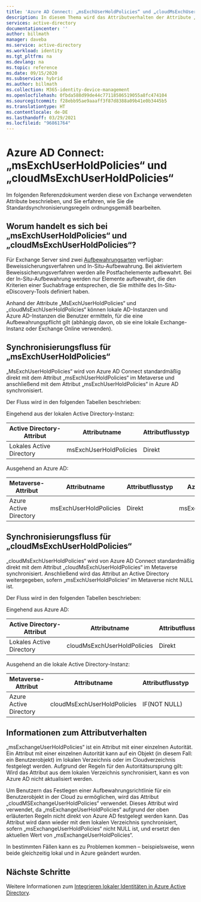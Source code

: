 ```yaml
---
title: 'Azure AD Connect: „msExchUserHoldPolicies“ und „cloudMsExchUserHoldPolicies“ | Microsoft-Dokumentation'
description: In diesem Thema wird das Attributverhalten der Attribute „msExchUserHoldPolicies“ und „cloudMsExchUserHoldPolicies“ beschrieben.
services: active-directory
documentationcenter: ''
author: billmath
manager: daveba
ms.service: active-directory
ms.workload: identity
ms.tgt_pltfrm: na
ms.devlang: na
ms.topic: reference
ms.date: 09/15/2020
ms.subservice: hybrid
ms.author: billmath
ms.collection: M365-identity-device-management
ms.openlocfilehash: 0fbda588d99de44c77118586519055a8fc474104
ms.sourcegitcommit: f28ebb95ae9aaaff3f87d8388a09b41e0b3445b5
ms.translationtype: HT
ms.contentlocale: de-DE
ms.lasthandoff: 03/29/2021
ms.locfileid: "96861764"
---
```

# <a name="azure-ad-connect---msexchuserholdpolicies-and-cloudmsexchuserholdpolicies"></a>Azure AD Connect: „msExchUserHoldPolicies“ und „cloudMsExchUserHoldPolicies“
Im folgenden Referenzdokument werden diese von Exchange verwendeten Attribute beschrieben, und Sie erfahren, wie Sie die Standardsynchronisierungsregeln ordnungsgemäß bearbeiten.

## <a name="what-are-msexchuserholdpolicies-and-cloudmsexchuserholdpolicies"></a>Worum handelt es sich bei „msExchUserHoldPolicies“ und „cloudMsExchUserHoldPolicies“?
Für Exchange Server sind zwei [Aufbewahrungsarten](/Exchange/policy-and-compliance/holds/holds) verfügbar: Beweissicherungsverfahren und In-Situ-Aufbewahrung. Bei aktiviertem Beweissicherungsverfahren werden alle Postfachelemente aufbewahrt.  Bei der In-Situ-Aufbewahrung werden nur Elemente aufbewahrt, die den Kriterien einer Suchabfrage entsprechen, die Sie mithilfe des In-Situ-eDiscovery-Tools definiert haben.

Anhand der Attribute „MsExchUserHoldPolicies“ und „cloudMsExchUserHoldPolicies“ können lokale AD-Instanzen und Azure AD-Instanzen die Benutzer ermitteln, für die eine Aufbewahrungspflicht gilt (abhängig davon, ob sie eine lokale Exchange-Instanz oder Exchange Online verwenden).

## <a name="msexchuserholdpolicies-synchronization-flow"></a>Synchronisierungsfluss für „msExchUserHoldPolicies“
„MsExchUserHoldPolicies“ wird von Azure AD Connect standardmäßig direkt mit dem Attribut „msExchUserHoldPolicies“ im Metaverse und anschließend mit dem Attribut „msExchUserHoldPolicies“ in Azure AD synchronisiert.

Der Fluss wird in den folgenden Tabellen beschrieben:

Eingehend aus der lokalen Active Directory-Instanz:

|Active Directory-Attribut|Attributname|Attributflusstyp|Metaverse-Attribut|Synchronisierungsregel|
|-----|-----|-----|-----|-----|
|Lokales Active Directory|msExchUserHoldPolicies|Direkt|msExchUserHoldPolicies|Eingehend aus AD: Benutzer/Exchange|

Ausgehend an Azure AD:

|Metaverse-Attribut|Attributname|Attributflusstyp|Azure AD-Attribut|Synchronisierungsregel|
|-----|-----|-----|-----|-----|
|Azure Active Directory|msExchUserHoldPolicies|Direkt|msExchUserHoldPolicies|Ausgehend an AAD: UserExchangeOnline|

## <a name="cloudmsexchuserholdpolicies-synchronization-flow"></a>Synchronisierungsfluss für „cloudMsExchUserHoldPolicies“
„cloudMsExchUserHoldPolicies“ wird von Azure AD Connect standardmäßig direkt mit dem Attribut „cloudMsExchUserHoldPolicies“ im Metaverse synchronisiert. Anschließend wird das Attribut an Active Directory weitergegeben, sofern „msExchUserHoldPolicies“ im Metaverse nicht NULL ist.

Der Fluss wird in den folgenden Tabellen beschrieben:

Eingehend aus Azure AD:

|Active Directory-Attribut|Attributname|Attributflusstyp|Metaverse-Attribut|Synchronisierungsregel|
|-----|-----|-----|-----|-----|
|Lokales Active Directory|cloudMsExchUserHoldPolicies|Direkt|cloudMsExchUserHoldPolicies|Eingehend aus AAD: Benutzer/Exchange|

Ausgehend an die lokale Active Directory-Instanz:

|Metaverse-Attribut|Attributname|Attributflusstyp|Azure AD-Attribut|Synchronisierungsregel|
|-----|-----|-----|-----|-----|
|Azure Active Directory|cloudMsExchUserHoldPolicies|IF(NOT NULL)|msExchUserHoldPolicies|Ausgehend an AD: UserExchangeOnline|

## <a name="information-on-the-attribute-behavior"></a>Informationen zum Attributverhalten
„msExchangeUserHoldPolicies“ ist ein Attribut mit einer einzelnen Autorität.  Ein Attribut mit einer einzelnen Autorität kann auf ein Objekt (in diesem Fall: ein Benutzerobjekt) im lokalen Verzeichnis oder im Cloudverzeichnis festgelegt werden.  Aufgrund der Regeln für den Autoritätsursprung gilt: Wird das Attribut aus dem lokalen Verzeichnis synchronisiert, kann es von Azure AD nicht aktualisiert werden.

Um Benutzern das Festlegen einer Aufbewahrungsrichtlinie für ein Benutzerobjekt in der Cloud zu ermöglichen, wird das Attribut „cloudMSExchangeUserHoldPolicies“ verwendet. Dieses Attribut wird verwendet, da „msExchangeUserHoldPolicies“ aufgrund der oben erläuterten Regeln nicht direkt von Azure AD festgelegt werden kann.  Das Attribut wird dann wieder mit dem lokalen Verzeichnis synchronisiert, sofern „msExchangeUserHoldPolicies“ nicht NULL ist, und ersetzt den aktuellen Wert von „msExchangeUserHoldPolicies“.

In bestimmten Fällen kann es zu Problemen kommen – beispielsweise, wenn beide gleichzeitig lokal und in Azure geändert wurden.  

## <a name="next-steps"></a>Nächste Schritte
Weitere Informationen zum [Integrieren lokaler Identitäten in Azure Active Directory](whatis-hybrid-identity.md).
